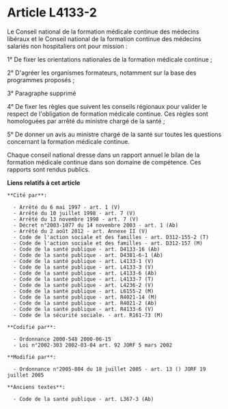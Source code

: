 # Article L4133-2

Le Conseil national de la formation médicale continue des médecins libéraux et le Conseil national de la formation continue
des médecins salariés non hospitaliers ont pour mission :

1° De fixer les orientations nationales de la formation médicale continue ;

2° D'agréer les organismes formateurs, notamment sur la base des programmes proposés ;

3° Paragraphe supprimé

4° De fixer les règles que suivent les conseils régionaux pour valider le respect de l'obligation de formation médicale
continue. Ces règles sont homologuées par arrêté du ministre chargé de la santé ;

5° De donner un avis au ministre chargé de la santé sur toutes les questions concernant la formation médicale continue.

Chaque conseil national dresse dans un rapport annuel le bilan de la formation médicale continue dans son domaine de
compétence. Ces rapports sont rendus publics.

**Liens relatifs à cet article**

	**Cité par**:

	  - Arrêté du 6 mai 1997 - art. 1 (V)
	  - Arrêté du 10 juillet 1998 - art. 7 (V)
	  - Arrêté du 13 novembre 1998 - art. 7 (V)
	  - Décret n°2003-1077 du 14 novembre 2003 - art. 1 (Ab)
	  - Arrêté du 2 août 2012 - art. Annexe II (V)
	  - Code de l'action sociale et des familles - art. D312-155-2 (T)
	  - Code de l'action sociale et des familles - art. D312-157 (M)
	  - Code de la santé publique - art. D4133-16 (Ab)
	  - Code de la santé publique - art. D4381-6-1 (Ab)
	  - Code de la santé publique - art. L4133-1 (V)
	  - Code de la santé publique - art. L4133-3 (V)
	  - Code de la santé publique - art. L4133-6 (Ab)
	  - Code de la santé publique - art. L4133-7 (T)
	  - Code de la santé publique - art. L4236-2 (V)
	  - Code de la santé publique - art. L6155-2 (M)
	  - Code de la santé publique - art. R4021-14 (M)
	  - Code de la santé publique - art. R4021-2 (Ab)
	  - Code de la santé publique - art. R4133-6 (V)
	  - Code de la sécurité sociale. - art. R161-73 (M)

	**Codifié par**:

	  - Ordonnance 2000-548 2000-06-15
	  - Loi n°2002-303 2002-03-04 art. 92 JORF 5 mars 2002

	**Modifié par**:

	  - Ordonnance n°2005-804 du 18 juillet 2005 - art. 13 () JORF 19 juillet 2005

	**Anciens textes**:

	  - Code de la santé publique - art. L367-3 (Ab)
